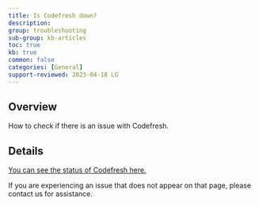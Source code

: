 ```yaml
---
title: Is Codefresh down?
description: 
group: troubleshooting
sub-group: kb-articles
toc: true
kb: true
common: false
categories: [General]
support-reviewed: 2023-04-18 LG
---
```


## Overview

How to check if there is an issue with Codefresh.

## Details

[You can see the status of Codefresh here.](https://status.codefresh.io/)

If you are experiencing an issue that does not appear on that page, please
contact us for assistance.

